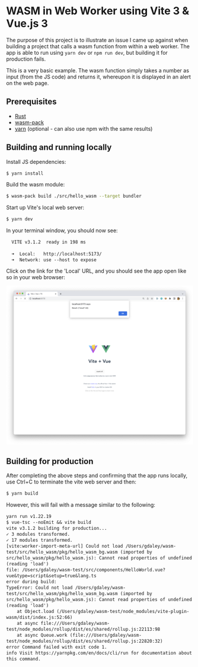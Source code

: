 # WASM in Web Worker using Vite 3 & Vue.js 3

The purpose of this project is to illustrate an issue I came up against when building a project that calls a wasm function from within a web worker. The app is able to run using `yarn dev` or `npm run dev`, but building it for production fails.

This is a very basic example. The wasm function simply takes a number as input (from the JS code) and returns it, whereupon it is displayed in an alert on the web page.

## Prerequisites

- [Rust](https://doc.rust-lang.org/book/ch01-01-installation.html)
- [wasm-pack](https://rustwasm.github.io/wasm-pack/installer/)
- [yarn](https://yarnpkg.com/getting-started/install) (optional - can also use npm with the same results)

## Building and running locally

Install JS dependencies:

```bash
$ yarn install
```

Build the wasm module:

```sh
$ wasm-pack build ./src/hello_wasm --target bundler
```

Start up Vite's local web server:

```sh
$ yarn dev
```

In your terminal window, you should now see:

```
  VITE v3.1.2  ready in 198 ms

  ➜  Local:   http://localhost:5173/
  ➜  Network: use --host to expose
```

Click on the link for the 'Local' URL, and you should see the app open like so in your web browser:

![Screenshot](screenshot.png?raw=true "Screenshot")

## Building for production

After completing the above steps and confirming that the app runs locally, use Ctrl+C to terminate the vite web server and then:

```sh
$ yarn build
```

However, this will fail with a message similar to the following:

```
yarn run v1.22.19
$ vue-tsc --noEmit && vite build
vite v3.1.2 building for production...
✓ 3 modules transformed.
✓ 17 modules transformed.
[vite:worker-import-meta-url] Could not load /Users/gdaley/wasm-test/src/hello_wasm/pkg/hello_wasm_bg.wasm (imported by src/hello_wasm/pkg/hello_wasm.js): Cannot read properties of undefined (reading 'load')
file: /Users/gdaley/wasm-test/src/components/HelloWorld.vue?vue&type=script&setup=true&lang.ts
error during build:
TypeError: Could not load /Users/gdaley/wasm-test/src/hello_wasm/pkg/hello_wasm_bg.wasm (imported by src/hello_wasm/pkg/hello_wasm.js): Cannot read properties of undefined (reading 'load')
    at Object.load (/Users/gdaley/wasm-test/node_modules/vite-plugin-wasm/dist/index.js:52:66)
    at async file:///Users/gdaley/wasm-test/node_modules/rollup/dist/es/shared/rollup.js:22113:98
    at async Queue.work (file:///Users/gdaley/wasm-test/node_modules/rollup/dist/es/shared/rollup.js:22820:32)
error Command failed with exit code 1.
info Visit https://yarnpkg.com/en/docs/cli/run for documentation about this command.
```
